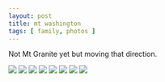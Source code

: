 ```yaml
---
layout: post
title: mt washington
tags: [ family, photos ]
---
```


Not Mt Granite yet but moving that direction.
<script src="https://ajax.googleapis.com/ajax/libs/jquery/1.11.1/jquery.min.js" ></script>
<link href="https://cdnjs.cloudflare.com/ajax/libs/fotorama/4.6.4/fotorama.min.css" rel="stylesheet">
<script src="https://cdnjs.cloudflare.com/ajax/libs/fotorama/4.6.4/fotorama.min.js" ></script>

<div class="fotorama" data-nav="thumbs" data-allowfullscreen="native">
    <!--https://photos.app.goo.gl/mL5twL3NLhf4gLCx8-->
    <img src="https://lh3.googleusercontent.com/pw/AP1GczN1bBBMltsJeGPdOaWtRAYyCPLLJHe56O3l5k9ojjmsqcOQ7ZfZ9bUNuwWJ5rJyyh1e_hpuYPAuyY697SoytLs5cansP24rS40CgsXBrokMyK5SOkCb=s0">
    <img src="https://lh3.googleusercontent.com/pw/AP1GczOLizK-N0nVdB_dP4xvZYUQlMZPg3Vwr9TUFmGRxl8o1AJDg36Xr-k7a46dkBIyTk29DZEYlkafiy22cBBJNd3TU9bgOgg_mGnAVbY7bHE57bUy7CHK=s0">
    <img src="https://lh3.googleusercontent.com/pw/AP1GczOm2gzaiP4bfagvR9giGOPOO0ArF7jJvtT8PQkF4V0g-XCAzdVOPC_dBT3qfskq9zHO9ZE2U0BIekvpcW74wEB3Ah5uiqjpgNNJaTRuj_78nTGT37HG=s0">
    <img src="https://lh3.googleusercontent.com/pw/AP1GczMFlD5apbPg37KEGPNGEIQt8ySESTx__jaNIDfs1XtoWPem05lCagX3ikzfb9bQJ9GuoqRKcktVoTW8avgQQynmBE23uRv80ee29tQBpdKcp0UkaCOZ=s0">
    <img src="https://lh3.googleusercontent.com/pw/AP1GczPV_yu3zjm74Js0c4cFPG0dsPRrpAktExBctrwHSlun_Zg5yNsl06ZbZhrh8EM2qDJKYl5mWIqLgl-1iNdGb_-3g1e06xnEHfGBIlv2QDbPxFEu7Kuu=s0">
    <img src="https://lh3.googleusercontent.com/pw/AP1GczM0y6w496d2TUJupY8ye7o1QTqWwOu5bBkIJ-D15TuxYVgDuXpxc9u6NAttmVt4V_5AJno7Ck6OlJIEnIThE4C2j-qMxoi6emrdUzJix2yK1HGiSNFL=s0">
    <img src="https://lh3.googleusercontent.com/pw/AP1GczO08DgYdxccEmrDS4KLnWwlvnGpmT4H-icyyZajvv2pZn_TAcwjG8nH1g0ObcSd66FwYdqgfLeb6ZQ5Y8Q5tsbIjK1jCsfv_CieNmOqkG_9S_aWASXk=s0">
    <img src="https://lh3.googleusercontent.com/pw/AP1GczNo0opEa_HXpb87gr2dMOf31Ue3cgniXUTlFdMxwi54m3Pxpkw3DG6jI7MjlDhTueIvlQ76ZpTCKv6h3lA-_nZ1l1rnTp_WzWR5V1j3J7DGOy-wMujw=s0">
</div>
